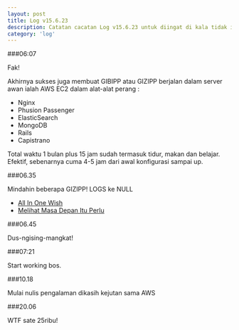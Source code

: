 ```yaml
---
layout: post
title: Log v15.6.23
description: Catatan cacatan Log v15.6.23 untuk diingat di kala tidak ingat sekaligus sengaja tidak ingat agar kembali mengingat.
category: 'log'
---
```


###06:07

Fak!

Akhirnya sukses juga membuat GIBIPP atau GIZIPP berjalan dalam server awan ialah AWS EC2 dalam alat-alat perang :

- Nginx
- Phusion Passenger
- ElasticSearch
- MongoDB
- Rails
- Capistrano

Total waktu 1 bulan plus 15 jam sudah termasuk tidur, makan dan belajar. Efektif, sebenarnya cuma 4-5 jam dari awal konfigurasi sampai up.

###06.35

Mindahin beberapa GIZIPP! LOGS ke NULL

- [All In One Wish](/null/all-in-one-wish.html)
- [Melihat Masa Depan Itu Perlu](/null/melihat-masa-depan-itu-perlu.html)

###06.45

Dus-ngising-mangkat!

###07:21

Start working bos.

###10.18

Mulai nulis pengalaman dikasih kejutan sama AWS

###20.06

WTF sate 25ribu!